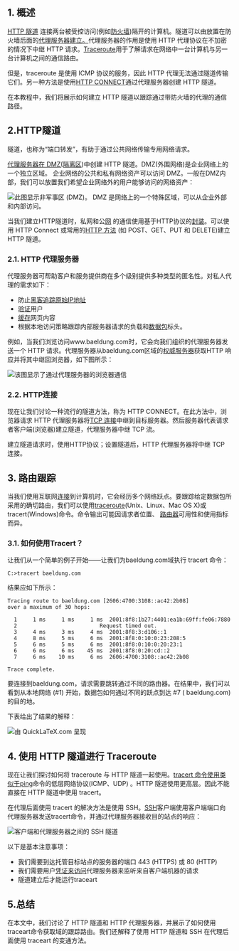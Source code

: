## 1. 概述

[HTTP 隧道](https://en.wikipedia.org/wiki/HTTP_tunnel) 连接两台被受控访问(例如[防火墙](https://www.baeldung.com/cs/firewalls-intro))隔开的计算机。隧道可以由放置在防火墙后面的[代理服务器建立。](https://www.baeldung.com/cs/proxy-vs-reverse-proxy)代理服务器的作用是使用 HTTP 代理协议在不加密的情况下中继 HTTP 请求。[Traceroute](https://www.baeldung.com/cs/request-timed-out-vs-destination-host-unreachable)用于了解请求在网络中一台计算机与另一台计算机之间的通信路由。

但是，traceroute 是使用 ICMP 协议的服务，因此 HTTP 代理无法通过隧道传输它们。另一种方法是使用[HTTP CONNECT](https://www.baeldung.com/cs/http-versions)通过代理服务器创建 HTTP 隧道。

在本教程中，我们将展示如何建立 HTTP 隧道以跟踪通过带防火墙的代理的通信路径。

## 2.HTTP隧道

隧道，也称为“端口转发”，有助于通过公共网络传输专用网络请求。

[代理服务器在 DMZ(隔离区](https://www.baeldung.com/cs/dmz-networking-security))中创建 HTTP 隧道。DMZ(外围网络)是企业网络上的一个独立区域。 企业网络的公共和私有网络资产可以访问 DMZ。一般在DMZ内部，我们可以放置我们希望企业网络外的用户能够访问的网络资产：

![此图显示非军事区 (DMZ)。 DMZ 是网络上的一个特殊区域，可以从企业外部和内部访问。](https://www.baeldung.com/wp-content/uploads/sites/4/2022/08/DMZ-2.png)

当我们建立HTTP隧道时，私网和公[网](https://www.baeldung.com/cs/routers-vs-switches-vs-access-points) 的通信使用基于HTTP协议的[封装](https://www.baeldung.com/cs/dns-authoritative-server-ip)。可以使用 HTTP Connect 或常用的[HTTP 方法](https://www.baeldung.com/cs/http-versions) (如 POST、GET、PUT 和 DELETE)建立 HTTP 隧道。

### 2.1. HTTP 代理服务器

代理服务器可帮助客户和服务提供商在多个级别提供多种类型的匿名性。对私人代理的需求如下：

-   防止[黑客追踪原始IP地址](https://www.baeldung.com/cs/cia-triad)
-   [验证](https://www.baeldung.com/cs/authentication-vs-authorization)用户
-   [缓存](https://www.baeldung.com/cs/cache-tlb-miss-page-fault)网页内容
-   根据本地访问策略跟踪内部服务器请求的负载和[数据包](https://www.baeldung.com/cs/tcp-max-packet-size)标头。

例如，当我们浏览访问www.baeldung.com时，它会向我们组织的代理服务器发送一个 HTTP 请求。代理服务器从baeldung.com区域的[权威服务器](https://www.baeldung.com/cs/dns-authoritative-server-ip)获取HTTP 响应并将其中继回浏览器，如下图所示：

![该图显示了通过代理服务器的浏览器通信](https://www.baeldung.com/wp-content/uploads/sites/4/2022/08/HTTP-Proxy-Server.png)

### 2.2. HTTP连接

现在让我们讨论一种流行的隧道方法，称为 HTTP CONNECT。在此方法中，浏览器请求 HTTP 代理服务器将[TCP 连接](https://www.baeldung.com/cs/tcp-max-packet-size)中继到目标服务器。然后服务器代表请求者客户端(浏览器)建立隧道，代理服务器中继 TCP 流。

建立隧道请求时，使用HTTP协议；设置隧道后，HTTP 代理服务器将中继 TCP 连接。

## 3. 路由跟踪

当我们使用互联网[连接](https://www.baeldung.com/cs/tcp-max-packet-size)到计算机时，它会经历多个网络跃点。要跟踪给定数据包所采用的确切路由，我们可以使用[traceroute](https://www.baeldung.com/linux/traceroute-command)(Unix、Linux、Mac OS X)或 tracert(Windows)命令。命令输出可能因请求者位置、 [路由器](https://www.baeldung.com/cs/routers-vs-switches-vs-access-points)可用性和使用指标而异。

### 3.1. 如何使用Tracert？

让我们从一个简单的例子开始——让我们为baeldung.com域执行 tracert 命令：

```shell
C:>tracert baeldung.com
```

结果应如下所示：

```shell
Tracing route to baeldung.com [2606:4700:3108::ac42:2b08]
over a maximum of 30 hops:

  1     1 ms     1 ms     1 ms  2001:8f8:1b27:4401:ea1b:69ff:fe06:7880
  2                          Request timed out.
  3     4 ms     3 ms     4 ms  2001:8f8:3:d106::1
  4     8 ms     5 ms     6 ms  2001:8f8:0:10:0:23:208:5
  5     6 ms     5 ms     6 ms  2001:8f8:0:10:0:20:23:1
  6     6 ms     6 ms    45 ms  2001:8f8:0:20:cd::2
  7     6 ms    10 ms     6 ms  2606:4700:3108::ac42:2b08

Trace complete.
```

要连接到baeldung.com，请求需要跳转通过不同的路由器。在结果中，我们可以看到从本地网络 (#1) 开始，数据包如何通过不同的跃点到达 #7 ( baeldung.com)的目的地。

下表给出了结果的解释：

![由 QuickLaTeX.com 呈现](https://www.baeldung.com/wp-content/ql-cache/quicklatex.com-320eeaa8adab02a5dec977cc4e3702be_l3.svg)

## 4. 使用 HTTP 隧道进行 Traceroute

现在让我们探讨如何将 traceroute 与 HTTP 隧道一起使用。[tracert 命令使用类似于ping](https://www.baeldung.com/cs/protocols-ping)命令的低层网络协议(ICMP、UDP) 。HTTP 隧道使用更高层。因此不能直接在 HTTP 隧道中使用 tracert。

在代理后面使用 tracert 的解决方法是使用 SSH。[SSH](https://www.baeldung.com/cs/ssh-intro)客户端使用客户端端口向代理服务器发送tracert命令，并通过代理服务器接收目的站点的响应：

![客户端和代理服务器之间的 SSH 隧道](https://www.baeldung.com/wp-content/uploads/sites/4/2022/08/SSH-Tiunnel-2.png)

 

以下是基本注意事项：

-   我们需要到达托管目标站点的服务器的端口 443 (HTTPS) 或 80 (HTTP)
-   我们需要用户[凭证来访问](https://www.baeldung.com/cs/authentication-vs-authorization)代理服务器来监听来自客户端机器的请求
-   隧道建立后才能运行traceart

## 5.总结

在本文中，我们讨论了 HTTP 隧道和 HTTP 代理服务器，并展示了如何使用traceart命令获取域的跟踪路由。我们还解释了使用 HTTP 隧道和 SSH 在代理后面使用 traceart 的变通方法。